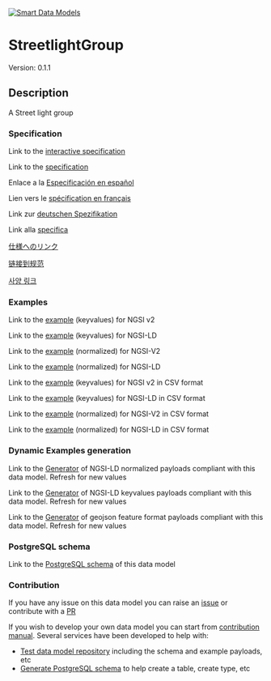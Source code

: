[![Smart Data Models](https://smartdatamodels.org/wp-content/uploads/2022/01/SmartDataModels_logo.png "Logo")](https://smartdatamodels.org)
# StreetlightGroup
Version: 0.1.1

## Description 

A Street light group
### Specification

Link to the [interactive specification](https://swagger.lab.fiware.org/?url=https://smart-data-models.github.io/dataModel.Streetlighting/StreetlightGroup/swagger.yaml)

Link to the [specification](https://github.com/smart-data-models/dataModel.Streetlighting/blob/master/StreetlightGroup/doc/spec.md)

Enlace a la [Especificación en español](https://github.com/smart-data-models/dataModel.Streetlighting/blob/master/StreetlightGroup/doc/spec_ES.md)

Lien vers le [spécification en français](https://github.com/smart-data-models/dataModel.Streetlighting/blob/master/StreetlightGroup/doc/spec_FR.md)

Link zur [deutschen Spezifikation](https://github.com/smart-data-models/dataModel.Streetlighting/blob/master/StreetlightGroup/doc/spec_DE.md)

Link alla [specifica](https://github.com/smart-data-models/dataModel.Streetlighting/blob/master/StreetlightGroup/doc/spec_IT.md)

[仕様へのリンク](https://github.com/smart-data-models/dataModel.Streetlighting/blob/master/StreetlightGroup/doc/spec_JA.md)

[链接到规范](https://github.com/smart-data-models/dataModel.Streetlighting/blob/master/StreetlightGroup/doc/spec_ZH.md)

[사양 링크](https://github.com/smart-data-models/dataModel.Streetlighting/blob/master/StreetlightGroup/doc/spec_KO.md)
### Examples

Link to the [example](https://smart-data-models.github.io/dataModel.Streetlighting/StreetlightGroup/examples/example.json) (keyvalues) for NGSI v2

Link to the [example](https://smart-data-models.github.io/dataModel.Streetlighting/StreetlightGroup/examples/example.jsonld) (keyvalues) for NGSI-LD

Link to the [example](https://smart-data-models.github.io/dataModel.Streetlighting/StreetlightGroup/examples/example-normalized.json) (normalized) for NGSI-V2

Link to the [example](https://smart-data-models.github.io/dataModel.Streetlighting/StreetlightGroup/examples/example-normalized.jsonld) (normalized) for NGSI-LD

Link to the [example](https://github.com/smart-data-models/dataModel.Streetlighting/blob/master/StreetlightGroup/examples/example.json.csv) (keyvalues) for NGSI v2 in CSV format

Link to the [example](https://github.com/smart-data-models/dataModel.Streetlighting/blob/master/StreetlightGroup/examples/example.jsonld.csv) (keyvalues) for NGSI-LD in CSV format

Link to the [example](https://github.com/smart-data-models/dataModel.Streetlighting/blob/master/StreetlightGroup/examples/example-normalized.json.csv) (normalized) for NGSI-V2 in CSV format

Link to the [example](https://github.com/smart-data-models/dataModel.Streetlighting/blob/master/StreetlightGroup/examples/example-normalized.jsonld.csv) (normalized) for NGSI-LD in CSV format
### Dynamic Examples generation

Link to the [Generator](https://smartdatamodels.org/extra/ngsi-ld_generator.php?schemaUrl=https://raw.githubusercontent.com/smart-data-models/dataModel.Streetlighting/master/StreetlightGroup/schema.json&email=info@smartdatamodels.org) of NGSI-LD normalized payloads compliant with this data model. Refresh for new values

Link to the [Generator](https://smartdatamodels.org/extra/ngsi-ld_generator_keyvalues.php?schemaUrl=https://raw.githubusercontent.com/smart-data-models/dataModel.Streetlighting/master/StreetlightGroup/schema.json&email=info@smartdatamodels.org) of NGSI-LD keyvalues payloads compliant with this data model. Refresh for new values

Link to the [Generator](https://smartdatamodels.org/extra/geojson_features_generator.php?schemaUrl=https://raw.githubusercontent.com/smart-data-models/dataModel.Streetlighting/master/StreetlightGroup/schema.json&email=info@smartdatamodels.org) of geojson feature format payloads compliant with this data model. Refresh for new values
### PostgreSQL schema

Link to the [PostgreSQL schema](https://github.com/smart-data-models/dataModel.Streetlighting/blob/master/StreetlightGroup/schema.sql) of this data model
### Contribution

 If you have any issue on this data model you can raise an [issue](https://github.com/smart-data-models/dataModel.Streetlighting/issues)  or contribute with a [PR](https://github.com/smart-data-models/dataModel.Streetlighting/pulls)

 If you wish to develop your own data model you can start from [contribution manual](https://bit.ly/contribution_manual). Several services have been developed to help with: 
 - [Test data model repository](https://smartdatamodels.org/index.php/data-models-contribution-api/) including the schema and example payloads, etc
 - [Generate PostgreSQL schema](https://smartdatamodels.org/index.php/sql-service/) to help create a table, create type, etc